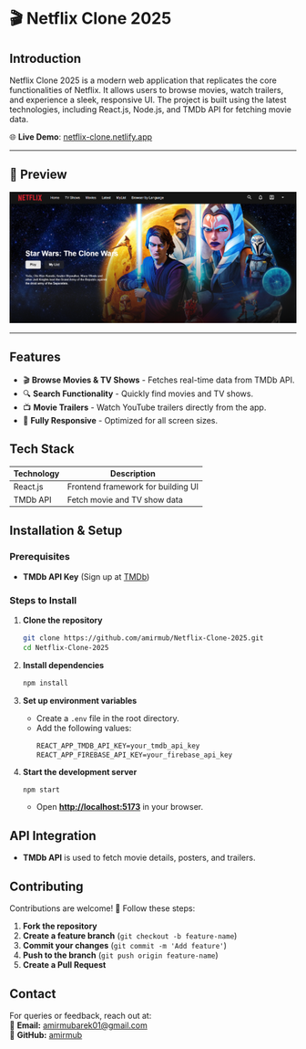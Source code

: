 # 🎬 Netflix Clone 2025

## Introduction

Netflix Clone 2025 is a modern web application that replicates the core functionalities of Netflix. It allows users to browse movies, watch trailers, and experience a sleek, responsive UI. The project is built using the latest technologies, including React.js, Node.js, and TMDb API for fetching movie data.

🌐 **Live Demo**: [netflix-clone.netlify.app](https://dreamy-souffle-72bb3a.netlify.app)


---

## 📸 Preview

![Preview](./netflix/src/assets/images/preview.png)

---

## Features

- 🎬 **Browse Movies & TV Shows** - Fetches real-time data from TMDb API.
- 🔍 **Search Functionality** - Quickly find movies and TV shows.
- 📺 **Movie Trailers** - Watch YouTube trailers directly from the app.
- 📱 **Fully Responsive** - Optimized for all screen sizes.

## Tech Stack

| Technology    | Description                              |
|--------------|----------------------------------|
| React.js     | Frontend framework for building UI |
| TMDb API     | Fetch movie and TV show data |

## Installation & Setup

### Prerequisites

- **TMDb API Key** (Sign up at [TMDb](https://www.themoviedb.org/))

### Steps to Install

1. **Clone the repository**  
   ```bash
   git clone https://github.com/amirmub/Netflix-Clone-2025.git
   cd Netflix-Clone-2025
   ```

2. **Install dependencies**  
   ```bash
   npm install
   ```

3. **Set up environment variables**  
   - Create a `.env` file in the root directory.  
   - Add the following values:  
     ```env
     REACT_APP_TMDB_API_KEY=your_tmdb_api_key
     REACT_APP_FIREBASE_API_KEY=your_firebase_api_key
     ```

4. **Start the development server**  
   ```bash
   npm start
   ```
   - Open **[http://localhost:5173](http://localhost:5173)** in your browser.


## API Integration

- **TMDb API** is used to fetch movie details, posters, and trailers.  

## Contributing

Contributions are welcome! 🚀 Follow these steps:

1. **Fork the repository**
2. **Create a feature branch** (`git checkout -b feature-name`)
3. **Commit your changes** (`git commit -m 'Add feature'`)
4. **Push to the branch** (`git push origin feature-name`)
5. **Create a Pull Request**


## Contact

For queries or feedback, reach out at:  
📧 **Email:** amirmubarek01@gmail.com  
📌 **GitHub:** [amirmub](https://github.com/amirmub)


